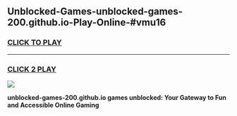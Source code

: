 
## Unblocked-Games-unblocked-games-200.github.io-Play-Online-#vmu16
<h3>
<a href="https://premium.freeplayer.one?title=unblocked-games-200.github.io&ref=27F">CLICK TO PLAY</a></h3>
<hr>

<h3>
<a href="https://premium.freeplayer.one?title=unblocked-games-200.github.io&ref=27F">CLICK 2 PLAY</a>
  
</h3>

<a href="https://premium.freeplayer.one?title=unblocked-games-200.github.io&ref=27F"><img src="https://clearcache.store/games.png"></a>


**unblocked-games-200.github.io games unblocked: Your Gateway to Fun and Accessible Online Gaming**
